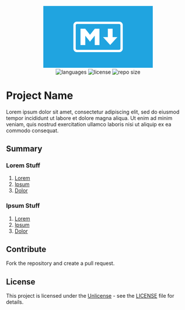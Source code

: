 <div align="center">
  <img src="markdown.png" width="300px" />
</div>

<div align="center">
  <img src="https://img.shields.io/github/languages/count/leandro-santi/readme-templates?color=%231E90FF&style=flat-square" alt="languages" />
  <img src="https://img.shields.io/github/license/leandro-santi/readme-templates?color=%231E90FF&style=flat-square" alt="license" />
  <img src="https://img.shields.io/github/repo-size/leandro-santi/readme-templates?color=%231E90FF&style=flat-square" alt="repo size" />
</div>

# Project Name

Lorem ipsum dolor sit amet, consectetur adipiscing elit, sed do eiusmod tempor incididunt ut labore et dolore magna aliqua. Ut enim ad minim veniam, quis nostrud exercitation ullamco laboris nisi ut aliquip ex ea commodo consequat.

## Summary

### Lorem Stuff

1. [Lorem](/languages.md)
2. [Ipsum](/languages.md)
3. [Dolor](/languages.md)

### Ipsum Stuff

1. [Lorem](/languages.md)
2. [Ipsum](/languages.md)
3. [Dolor](/languages.md)

## Contribute

Fork the repository and create a pull request.

## License

This project is licensed under the [Unlicense](https://unlicense.org/) - see the [LICENSE](LICENSE) file for details.